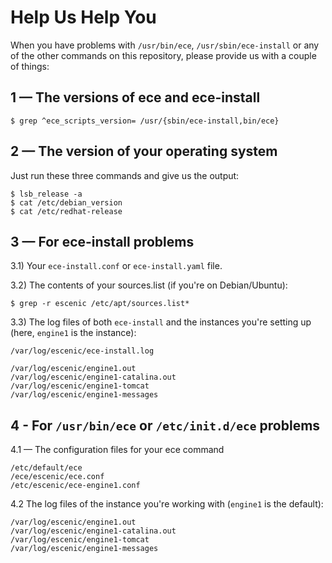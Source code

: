 # Help Us Help You

When you have problems with `/usr/bin/ece`, `/usr/sbin/ece-install` or
any of the other commands on this repository, please provide us with a
couple of things:

## 1 — The versions of ece and ece-install

```
$ grep ^ece_scripts_version= /usr/{sbin/ece-install,bin/ece}
```

## 2 — The version of your operating system

Just run these three commands and give us the output:
```
$ lsb_release -a
$ cat /etc/debian_version
$ cat /etc/redhat-release
```

## 3 — For ece-install problems
3.1) Your `ece-install.conf` or `ece-install.yaml` file.

3.2) The contents of your sources.list (if you're on Debian/Ubuntu):
```
$ grep -r escenic /etc/apt/sources.list*
```

3.3) The log files of both `ece-install` and the instances you're setting up
(here, `engine1` is the instance):

```
/var/log/escenic/ece-install.log

/var/log/escenic/engine1.out
/var/log/escenic/engine1-catalina.out
/var/log/escenic/engine1-tomcat
/var/log/escenic/engine1-messages
```

## 4 - For `/usr/bin/ece` or `/etc/init.d/ece` problems
4.1 — The configuration files for your ece command
```
/etc/default/ece
/ece/escenic/ece.conf
/etc/escenic/ece-engine1.conf
```

4.2 The log files of the instance you're working with (`engine1` is the
default):

```
/var/log/escenic/engine1.out
/var/log/escenic/engine1-catalina.out
/var/log/escenic/engine1-tomcat
/var/log/escenic/engine1-messages
```

